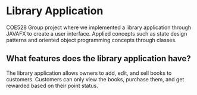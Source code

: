 # Library Application
COE528 Group project where we implemented a library application through JAVAFX to create a user interface. Applied concepts such as state design patterns and oriented object programming concepts through classes.

## What features does the library application have?
The library application allows owners to add, edit, and sell books to customers. Customers can only view the books, purchase them, and get rewarded based on their point status. 

